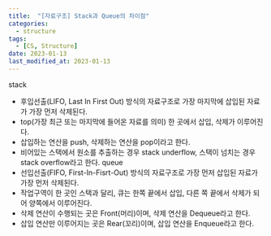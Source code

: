 ```yaml
---
title:  "[자료구조] Stack과 Queue의 차이점"
categories:
  - structure
tags:
  - [CS, Structure]
date: 2023-01-13
last_modified_at: 2023-01-13
---
```


stack
* 후입선출(LIFO, Last In First Out) 방식의 자료구조로 가장 마지막에 삽입된 자료가 가장 먼저 삭제된다.
* top(가장 최근 또는 마지막에 들어온 자료를 의미) 한 곳에서 삽입, 삭제가 이루어진다.
* 삽입하는 연산을 push, 삭제하는 연산을 pop이라고 한다.
* 비어있는 스택에서 원소를 추출하는 경우 stack underflow, 스택이 넘치는 경우 stack overflow라고 한다.
queue
* 선입선출(FIFO, First-In-Fisrt-Out) 방식의 자료구조로 가장 먼저 삽입된 자료가 가장 먼저 삭제된다.
* 작업구역이 한 곳인 스택과 달리, 큐는 한쪽 끝에서 삽입, 다른 쪽 끝에서 삭제가 되어 양쪽에서 이루어진다.
* 삭제 연산이 수행되는 곳은 Front(머리)이며, 삭제 연산을 Dequeue라고 한다.
* 삽입 연산만 이루어지는 곳은 Rear(꼬리)이며, 삽입 연산을 Enqueue라고 한다.
